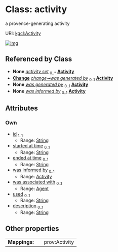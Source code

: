 
# Class: activity


a provence-generating activity

URI: [kgcl:Activity](http://w3id.org/kgcl/Activity)


[![img](https://yuml.me/diagram/nofunky;dir:TB/class/[Change],[Agent],[Agent]<was%20associated%20with%200..1-%20[Activity&#124;id:string;started_at_time:string%20%3F;ended_at_time:string%20%3F;used:string%20%3F;description:string%20%3F],[Activity]<was%20informed%20by%200..1-%20[Activity],[Session]++-%20activity%20set%200..*>[Activity],[Change]-%20was%20generated%20by%200..1>[Activity],[Change]-%20was%20generated%20by(i)%200..1>[Activity],[Session])](https://yuml.me/diagram/nofunky;dir:TB/class/[Change],[Agent],[Agent]<was%20associated%20with%200..1-%20[Activity&#124;id:string;started_at_time:string%20%3F;ended_at_time:string%20%3F;used:string%20%3F;description:string%20%3F],[Activity]<was%20informed%20by%200..1-%20[Activity],[Session]++-%20activity%20set%200..*>[Activity],[Change]-%20was%20generated%20by%200..1>[Activity],[Change]-%20was%20generated%20by(i)%200..1>[Activity],[Session])

## Referenced by Class

 *  **None** *[activity set](activity_set.md)*  <sub>0..\*</sub>  **[Activity](Activity.md)**
 *  **[Change](Change.md)** *[change➞was generated by](change_was_generated_by.md)*  <sub>0..1</sub>  **[Activity](Activity.md)**
 *  **None** *[was generated by](was_generated_by.md)*  <sub>0..1</sub>  **[Activity](Activity.md)**
 *  **None** *[was informed by](was_informed_by.md)*  <sub>0..1</sub>  **[Activity](Activity.md)**

## Attributes


### Own

 * [id](id.md)  <sub>1..1</sub>
     * Range: [String](types/String.md)
 * [started at time](started_at_time.md)  <sub>0..1</sub>
     * Range: [String](types/String.md)
 * [ended at time](ended_at_time.md)  <sub>0..1</sub>
     * Range: [String](types/String.md)
 * [was informed by](was_informed_by.md)  <sub>0..1</sub>
     * Range: [Activity](Activity.md)
 * [was associated with](was_associated_with.md)  <sub>0..1</sub>
     * Range: [Agent](Agent.md)
 * [used](used.md)  <sub>0..1</sub>
     * Range: [String](types/String.md)
 * [description](description.md)  <sub>0..1</sub>
     * Range: [String](types/String.md)

## Other properties

|  |  |  |
| --- | --- | --- |
| **Mappings:** | | prov:Activity |

